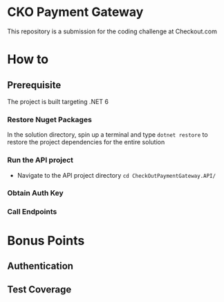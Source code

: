 ﻿# CKO Payment Gateway
This repository is a submission for the coding challenge at Checkout.com


# How to
## Prerequisite
The project is built targeting .NET 6


### Restore Nuget Packages
In the solution directory, spin up a terminal and type `dotnet restore` to restore the project dependencies for the entire solution

### Run the API project

- Navigate to the API project directory `cd CheckOutPaymentGateway.API/`

### Obtain Auth Key

### Call Endpoints



# Bonus Points

## Authentication

## Test Coverage
